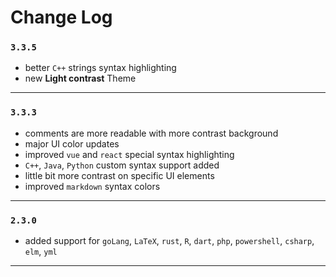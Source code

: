 # Change Log

### `3.3.5`

- better `C++` strings syntax highlighting
- new <strong>Light contrast</strong> Theme

---

### `3.3.3`

- comments are more readable with more contrast background
- major UI color updates
- improved `vue` and `react` special syntax highlighting
- `C++`, `Java`, `Python` custom syntax support added
- little bit more contrast on specific UI elements
- improved `markdown` syntax colors

---

### `2.3.0`

- added support for `goLang`, `LaTeX`, `rust`, `R`, `dart`, `php`, `powershell`, `csharp`, `elm`, `yml`

---
